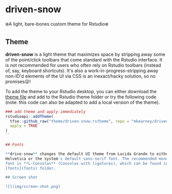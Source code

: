 # driven-snow
❄️A light, bare-bones custom theme for Rstudio❄️

## Theme

**driven-snow** is a light theme that maximizes space by stripping away some of
the point/click toolbars that come standard with the Rstudio interface. It is 
not recommended for users who often rely on Rstudio toolbars (instead of, say,
keyboard shortcuts). It's also a work-in-progress–stripping away non-ID'd
elements of the UI via CSS is an inexact/hacky solution, so no promises😜!

To add the theme to your Rstudio desktop, you can either download the 
[theme file](theme/drive-snow.rstheme) and add to the Rstudio theme folder or
try the following code (note: this code can also be adapted to add a local
version of the theme).

``` r
### add theme and apply immediately
rstudioapi::addTheme(
  tfse::github_raw("theme/driven-snow.rstheme", repo = "mkearney/driven-snow"),
  apply = TRUE
)
``

## Fonts

**drive-snow** changes the default UI theme from Lucida Grande to either 
Helvetica or the system's default sans-serif font. The recommended monospace 
font is **L-Consolas** (Consolas with ligatures), which can be found in the 
[fonts](fonts) folder.

## Screen shot

![](img/screen-shot.png)
